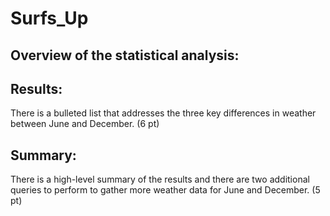 # Surfs_Up

## Overview of the statistical analysis:

## Results:
There is a bulleted list that addresses the three key differences in weather between June and December. (6 pt)
## Summary:

There is a high-level summary of the results and there are two additional queries to perform to gather more weather data for June and December. (5 pt)
